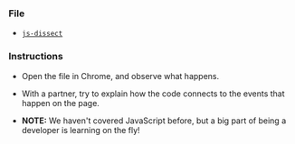 ### File

* [`js-dissect`](js-dissect.html)

### Instructions

* Open the file in Chrome, and observe what happens.

* With a partner, try to explain how the code connects to the events that happen on the page.

* **NOTE:** We haven't covered JavaScript before, but a big part of being a developer is learning on the fly!